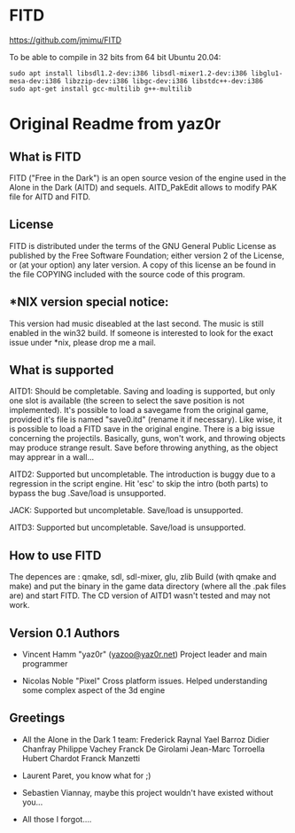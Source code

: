 FITD
====

https://github.com/jmimu/FITD

To be able to compile in 32 bits from 64 bit Ubuntu 20.04:

    sudo apt install libsdl1.2-dev:i386 libsdl-mixer1.2-dev:i386 libglu1-mesa-dev:i386 libzzip-dev:i386 libgc-dev:i386 libstdc++-dev:i386
    sudo apt-get install gcc-multilib g++-multilib


Original Readme from yaz0r
==========================

What is FITD
------------

FITD ("Free in the Dark") is an open source vesion of the
engine used in the Alone in the Dark (AITD) and sequels.
AITD_PakEdit allows to modify PAK file for AITD and FITD.

License
-------

FITD is distributed under the terms of the GNU General Public License
as published by the Free Software Foundation; either version 2 of the
License, or (at your option) any later version. A copy of this license 
an be found in the file COPYING included with the source code of this
program.


*NIX version special notice:
----------------------------

This version had music diseabled at the last second. The music is still
enabled in the win32 build. If someone is interested to look for the
exact issue under *nix, please drop me a mail.

What is supported
-----------------

AITD1:
      Should be completable. Saving and loading is supported,
      but only one slot is available (the screen to select the
      save position is not implemented). It's possible to load
      a savegame from the original game, provided it's file is
      named "save0.itd" (rename it if necessary). Like wise,
      it is possible to load a FITD save in the original engine.
      There is a big issue concerning the projectils. Basically,
      guns, won't work, and throwing objects may produce strange
      result. Save before throwing anything, as the object may
      apprear in a wall...

AITD2:
      Supported but uncompletable. The introduction is buggy
      due to a regression in the script engine. Hit 'esc' to skip
      the intro (both parts) to bypass the bug .Save/load is
      unsupported.

JACK:
      Supported but uncompletable.
      Save/load is unsupported.

AITD3:
      Supported but uncompletable.
      Save/load is unsupported.

How to use FITD
---------------

The depences are : qmake, sdl, sdl-mixer, glu, zlib
Build (with qmake and make) and put the binary in the game
data directory (where all the .pak files are) and start FITD.
The CD version of AITD1 wasn't tested and may not work.

Version 0.1 Authors
-------------------

- Vincent Hamm "yaz0r" (yazoo@yaz0r.net)
      Project leader and main programmer

- Nicolas Noble "Pixel"
      Cross platform issues. Helped understanding some
      complex aspect of the 3d engine


Greetings
---------

- All the Alone in the Dark 1 team:
      Frederick Raynal
      Yael Barroz
      Didier Chanfray
      Philippe Vachey
      Franck De Girolami
      Jean-Marc Torroella
      Hubert Chardot
      Franck Manzetti

- Laurent Paret, you know what for ;)

- Sebastien Viannay, maybe this project wouldn't
      have existed without you...

- All those I forgot....

